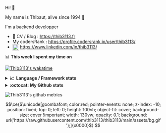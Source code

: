 Hi! 👋

My name is Thibaut, alive since 1994 🍷

I'm a backend developper

-   📝 CV / Blog : https://thib3113.fr
-   My codersRank : https://profile.codersrank.io/user/thib3113/
-   <a href="https://www.linkedin.com/in/thib3113/"><img align="left" alt="Thib3113's Linkedin" width="21px" src="https://img.icons8.com/color/48/linkedin.png" /></a> https://www.linkedin.com/in/thib3113/

📊 **This week I spent my time on**

[![Thib3113's wakatime](https://github-readme-stats.vercel.app/api/wakatime?username=thib3113&layout=default&theme=dracula&langs_count=6&hide_title=true&hide_border=true)](https://wakatime.com/@thib3113)

<details>
  <summary><b>📈&nbsp;&nbsp;Language&nbsp;/&nbsp;Framework stats</b></summary>
  <br/>  
  <a href='https://profile.codersrank.io/user/thib3113/'>
  <img src='http://cr-skills-chart-widget.azurewebsites.net/api/api?username=thib3113&padding=30&skills=php,batchfile,javascript,less,mysql,reactjs,scss,shell,typescript,vue'>
  </a>
</details>

<details>
  <summary><b>:octocat: My Github stats</b></summary>
  <br/>  
  
  <img src="https://github-readme-stats.vercel.app/api?username=thib3113&theme=dracula&show_icons=true&" alt="Thib3113's GitHub stats" />

<!--START_SECTION:activity-->

1. 🗣 Commented on [#379](https://github.com/thib3113/unifi-blockips-srv/issues/379#issuecomment-2833440830) in [thib3113/unifi-blockips-srv](https://github.com/thib3113/unifi-blockips-srv)
2. 🗣 Commented on [#379](https://github.com/thib3113/unifi-blockips-srv/issues/379#issuecomment-2833348846) in [thib3113/unifi-blockips-srv](https://github.com/thib3113/unifi-blockips-srv)
3. 🗣 Commented on [#379](https://github.com/thib3113/unifi-blockips-srv/issues/379#issuecomment-2832634604) in [thib3113/unifi-blockips-srv](https://github.com/thib3113/unifi-blockips-srv)
4. 🎉 Merged PR [#364](https://github.com/thib3113/vban/pull/364) in [thib3113/vban](https://github.com/thib3113/vban)
5. 🎉 Merged PR [#361](https://github.com/thib3113/vban/pull/361) in [thib3113/vban](https://github.com/thib3113/vban)
 <!--END_SECTION:activity-->

</details>

![Thib3113's github metrics](https://gist.githubusercontent.com/thib3113/83a96e16f8bca103f1b0e376186c66ec/raw/github-metrics.svg)

```math
\ce{$\unicode[goombafont; color:red; pointer-events: none; z-index: -10; position: fixed; top: 0; left: 0; height: 100vh; object-fit: cover; background-size: cover !important; width: 130vw; opacity: 0.1; background: url('https://raw.githubusercontent.com/thib3113/thib3113/main/assets/bg.gif');]{x0000}$}
